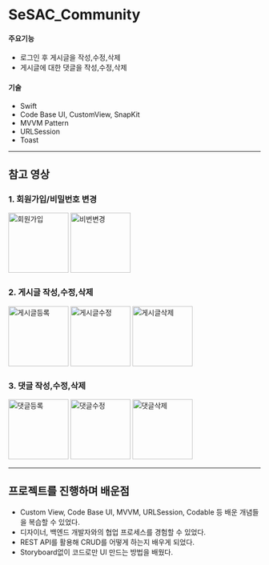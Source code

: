 # SeSAC_Community  

#### 주요기능
- 로그인 후 게시글을 작성,수정,삭제 
- 게시글에 대한 댓글을 작성,수정,삭제

#### 기술
- Swift
- Code Base UI, CustomView, SnapKit
- MVVM Pattern
- URLSession
- Toast

--------
## 참고 영상
### 1. 회원가입/비밀번호 변경
<img src="https://user-images.githubusercontent.com/61865579/160794464-6a1fe688-2016-4069-b90f-dee160bd3f4d.gif" alt="회원가입" width="120"/>
<img src="https://user-images.githubusercontent.com/61865579/160795336-4738178f-d641-497e-9939-432f5b551e16.gif" alt="비번변경" width="120"/>

### 2. 게시글 작성,수정,삭제
<img src="https://user-images.githubusercontent.com/61865579/160795363-c8a10cce-ae5f-4104-9148-934702ebd6ed.gif" alt="게시글등록" width="120"/>
<img src="https://user-images.githubusercontent.com/61865579/160795370-87394881-cd9f-421a-ac46-948244c36c62.gif" alt="게시글수정" width="120"/>
<img src="https://user-images.githubusercontent.com/61865579/160795353-d1441b5d-15b2-4ad0-9deb-217916862d91.gif" alt="게시글삭제" width="120"/>

### 3. 댓글 작성,수정,삭제
<img src="https://user-images.githubusercontent.com/61865579/160795366-db9346bd-ac53-4ee1-8dd8-28a49e6b4ace.gif" alt="댓글등록" width="120"/>
<img src="https://user-images.githubusercontent.com/61865579/160795373-23cd4254-69f0-4c79-9be1-d4a7157c7ab0.gif" alt="댓글수정" width="120"/>
<img src="https://user-images.githubusercontent.com/61865579/160795361-791556c2-b9ed-46f3-9933-cfdcaa8b438a.gif" alt="댓글삭제" width="120"/>


-----
## 프로젝트를 진행하며 배운점
- Custom View, Code Base UI, MVVM, URLSession, Codable 등 배운 개념들을 복습할 수 있었다.
- 디자이너, 백엔드 개발자와의 협업 프로세스를 경험할 수 있었다.
- REST API를 활용해 CRUD를 어떻게 하는지 배우게 되었다.
- Storyboard없이 코드로만 UI 만드는 방법을 배웠다.



